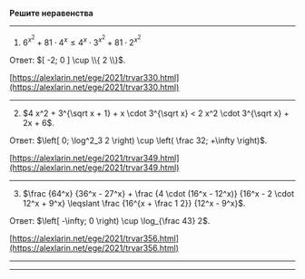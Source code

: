 **Решите неравенства**

--- ---

1) $6^{x^2} + 81 \cdot 4^x \leqslant 4^x \cdot 3^{x^2} + 81 \cdot 2^{x^2}$

Ответ: $[ -2; 0 ] \cup \\{ 2 \\}$.

[https://alexlarin.net/ege/2021/trvar330.html](https://alexlarin.net/ege/2021/trvar330.html)

--- ---

2) $4 x^2 + 3^{\sqrt x + 1} + x \cdot 3^{\sqrt x} < 2 x^2 \cdot 3^{\sqrt x} + 2x + 6$.

Ответ: $\left[ 0; \log^2_3 2 \right) \cup \left( \frac 32; +\infty \right)$.

[https://alexlarin.net/ege/2021/trvar349.html](https://alexlarin.net/ege/2021/trvar349.html)

--- ---

3) $\frac {64^x} {36^x - 27^x} + \frac {4 \cdot (16^x - 12^x)} {16^x - 2 \cdot 12^x + 9^x} \leqslant \frac {16^{x + \frac 1 2}} {12^x - 9^x}$.

Ответ: $\left[ -\infty; 0 \right) \cup \log_{\frac 43} 2$.

[https://alexlarin.net/ege/2021/trvar356.html](https://alexlarin.net/ege/2021/trvar356.html)

--- ---
--- ---
